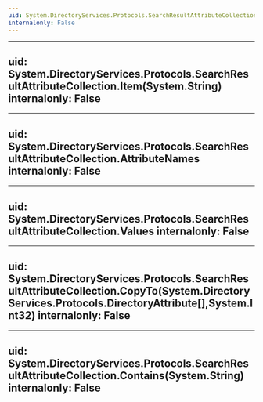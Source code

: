 ```yaml
---
uid: System.DirectoryServices.Protocols.SearchResultAttributeCollection
internalonly: False
---
```


---
uid: System.DirectoryServices.Protocols.SearchResultAttributeCollection.Item(System.String)
internalonly: False
---

---
uid: System.DirectoryServices.Protocols.SearchResultAttributeCollection.AttributeNames
internalonly: False
---

---
uid: System.DirectoryServices.Protocols.SearchResultAttributeCollection.Values
internalonly: False
---

---
uid: System.DirectoryServices.Protocols.SearchResultAttributeCollection.CopyTo(System.DirectoryServices.Protocols.DirectoryAttribute[],System.Int32)
internalonly: False
---

---
uid: System.DirectoryServices.Protocols.SearchResultAttributeCollection.Contains(System.String)
internalonly: False
---
